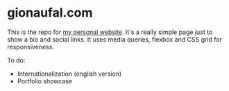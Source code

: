 # gionaufal.com

This is the repo for [my personal website](http://gionaufal.com). It's a really
simple page just to show a bio and social links. It uses media queries, flexbox
and CSS grid for responsiveness.

To do:

- Internationalization (english version)
- Portfolio showcase
